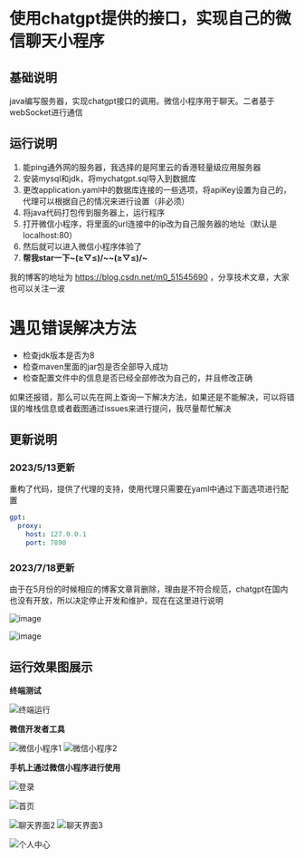 # 使用chatgpt提供的接口，实现自己的微信聊天小程序
## 基础说明
java编写服务器，实现chatgpt接口的调用。微信小程序用于聊天。二者基于webSocket进行通信

## 运行说明
1. 能ping通外网的服务器，我选择的是阿里云的香港轻量级应用服务器
2. 安装mysql和jdk，将mychatgpt.sql导入到数据库
3. 更改application.yaml中的数据库连接的一些选项，将apiKey设置为自己的，代理可以根据自己的情况来进行设置（非必须）
4. 将java代码打包传到服务器上，运行程序
5. 打开微信小程序，将里面的url连接中的ip改为自己服务器的地址（默认是localhost:80）
6. 然后就可以进入微信小程序体验了
7. **帮我star一下~\(≥▽≤)/~~\(≥▽≤)/~**

我的博客的地址为 https://blog.csdn.net/m0_51545690  ，分享技术文章，大家也可以关注一波

# 遇见错误解决方法
* 检查jdk版本是否为8
* 检查maven里面的jar包是否全部导入成功
* 检查配置文件中的信息是否已经全部修改为自己的，并且修改正确

如果还报错，那么可以先在网上查询一下解决方法，如果还是不能解决，可以将错误的堆栈信息或者截图通过issues来进行提问，我尽量帮忙解决

## 更新说明
### 2023/5/13更新

重构了代码，提供了代理的支持，使用代理只需要在yaml中通过下面选项进行配置
```yaml
gpt:
  proxy:
    host: 127.0.0.1
    port: 7890
```

### 2023/7/18更新

由于在5月份的时候相应的博客文章背删除，理由是不符合规范，chatgpt在国内也没有开放，所以决定停止开发和维护，现在在这里进行说明

![image](https://github.com/c-ttpfx/chatgpt-java-wx/assets/101882388/dd86e6f9-eab8-4d7f-92cf-ba273f820928)

![image](https://github.com/c-ttpfx/chatgpt-java-wx/assets/101882388/e980584f-276c-4023-a08a-66e85b6b9a12)


## 运行效果图展示
**终端测试**

![终端运行](https://github.com/c-ttpfx/chatgpt-java-wx/blob/main/%E6%95%88%E6%9E%9C%E5%9B%BE%E7%89%87/%E7%BB%88%E7%AB%AF%E8%BF%90%E8%A1%8C.png)

**微信开发者工具**

![微信小程序1](https://github.com/c-ttpfx/chatgpt-java-wx/blob/main/%E6%95%88%E6%9E%9C%E5%9B%BE%E7%89%87/%E5%BE%AE%E4%BF%A1%E5%B0%8F%E7%A8%8B%E5%BA%8F1.png)
![微信小程序2](https://github.com/c-ttpfx/chatgpt-java-wx/blob/main/%E6%95%88%E6%9E%9C%E5%9B%BE%E7%89%87/%E5%BE%AE%E4%BF%A1%E5%B0%8F%E7%A8%8B%E5%BA%8F2.png)

**手机上通过微信小程序进行使用**

![登录](https://github.com/c-ttpfx/chatgpt-java-wx/blob/main/%E6%95%88%E6%9E%9C%E5%9B%BE%E7%89%87/%E7%99%BB%E5%BD%95.PNG)

![首页](https://github.com/c-ttpfx/chatgpt-java-wx/blob/main/%E6%95%88%E6%9E%9C%E5%9B%BE%E7%89%87/%E9%A6%96%E9%A1%B5.PNG)

![聊天界面2](https://github.com/c-ttpfx/chatgpt-java-wx/blob/main/%E6%95%88%E6%9E%9C%E5%9B%BE%E7%89%87/%E8%81%8A%E5%A4%A92.PNG)
![聊天界面3](https://github.com/c-ttpfx/chatgpt-java-wx/blob/main/%E6%95%88%E6%9E%9C%E5%9B%BE%E7%89%87/%E8%81%8A%E5%A4%A93.PNG)

![个人中心](https://github.com/c-ttpfx/chatgpt-java-wx/blob/main/%E6%95%88%E6%9E%9C%E5%9B%BE%E7%89%87/%E4%B8%AA%E4%BA%BA%E4%B8%AD%E5%BF%83.PNG)
